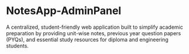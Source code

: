 # NotesApp-AdminPanel
A centralized, student-friendly web application built to simplify academic preparation by providing unit-wise notes, previous year question papers (PYQs), and essential study resources for diploma and engineering students.
